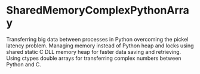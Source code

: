 # SharedMemoryComplexPythonArray

Transferring big data between processes in Python overcoming the pickel latency problem.
Managing memory instead of Python heap and locks using shared static C DLL memory heap for faster data saving and retrieving.
Using ctypes double arrays for transferring complex numbers between Python and C.
